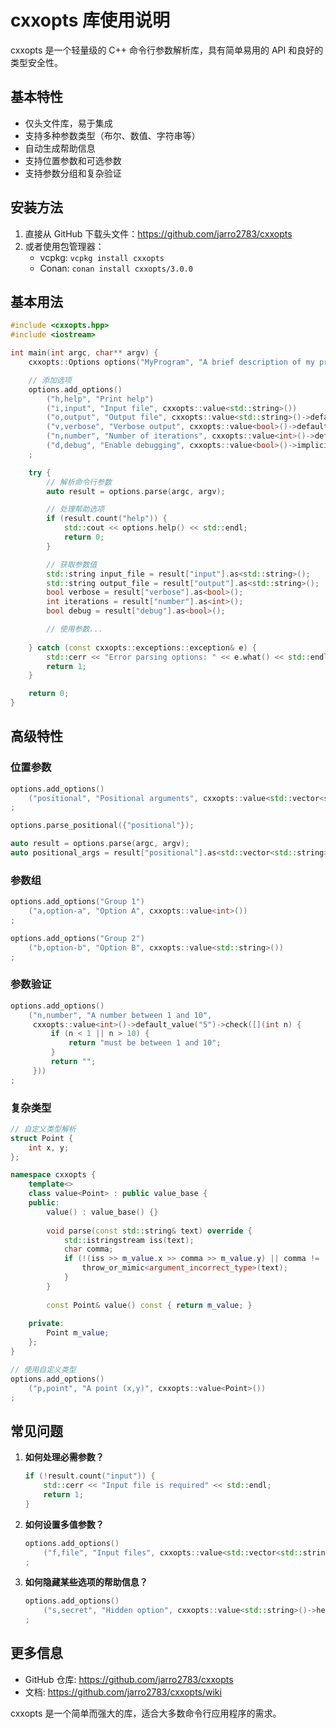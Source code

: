 # cxxopts 库使用说明

cxxopts 是一个轻量级的 C++ 命令行参数解析库，具有简单易用的 API 和良好的类型安全性。

## 基本特性

- 仅头文件库，易于集成
- 支持多种参数类型（布尔、数值、字符串等）
- 自动生成帮助信息
- 支持位置参数和可选参数
- 支持参数分组和复杂验证

## 安装方法

1. 直接从 GitHub 下载头文件：https://github.com/jarro2783/cxxopts
2. 或者使用包管理器：
   - vcpkg: `vcpkg install cxxopts`
   - Conan: `conan install cxxopts/3.0.0`

## 基本用法

```cpp
#include <cxxopts.hpp>
#include <iostream>

int main(int argc, char** argv) {
    cxxopts::Options options("MyProgram", "A brief description of my program");

    // 添加选项
    options.add_options()
        ("h,help", "Print help")
        ("i,input", "Input file", cxxopts::value<std::string>())
        ("o,output", "Output file", cxxopts::value<std::string>()->default_value("output.txt"))
        ("v,verbose", "Verbose output", cxxopts::value<bool>()->default_value("false"))
        ("n,number", "Number of iterations", cxxopts::value<int>()->default_value("10"))
        ("d,debug", "Enable debugging", cxxopts::value<bool>()->implicit_value("true"))
    ;

    try {
        // 解析命令行参数
        auto result = options.parse(argc, argv);

        // 处理帮助选项
        if (result.count("help")) {
            std::cout << options.help() << std::endl;
            return 0;
        }

        // 获取参数值
        std::string input_file = result["input"].as<std::string>();
        std::string output_file = result["output"].as<std::string>();
        bool verbose = result["verbose"].as<bool>();
        int iterations = result["number"].as<int>();
        bool debug = result["debug"].as<bool>();

        // 使用参数...
        
    } catch (const cxxopts::exceptions::exception& e) {
        std::cerr << "Error parsing options: " << e.what() << std::endl;
        return 1;
    }

    return 0;
}
```

## 高级特性

### 位置参数

```cpp
options.add_options()
    ("positional", "Positional arguments", cxxopts::value<std::vector<std::string>>())
;

options.parse_positional({"positional"});

auto result = options.parse(argc, argv);
auto positional_args = result["positional"].as<std::vector<std::string>>();
```

### 参数组

```cpp
options.add_options("Group 1")
    ("a,option-a", "Option A", cxxopts::value<int>())
;

options.add_options("Group 2")
    ("b,option-b", "Option B", cxxopts::value<std::string>())
;
```

### 参数验证

```cpp
options.add_options()
    ("n,number", "A number between 1 and 10", 
     cxxopts::value<int>()->default_value("5")->check([](int n) {
         if (n < 1 || n > 10) {
             return "must be between 1 and 10";
         }
         return "";
     }))
;
```

### 复杂类型

```cpp
// 自定义类型解析
struct Point {
    int x, y;
};

namespace cxxopts {
    template<>
    class value<Point> : public value_base {
    public:
        value() : value_base() {}
        
        void parse(const std::string& text) override {
            std::istringstream iss(text);
            char comma;
            if (!(iss >> m_value.x >> comma >> m_value.y) || comma != ',') {
                throw_or_mimic<argument_incorrect_type>(text);
            }
        }
        
        const Point& value() const { return m_value; }
        
    private:
        Point m_value;
    };
}

// 使用自定义类型
options.add_options()
    ("p,point", "A point (x,y)", cxxopts::value<Point>())
;
```

## 常见问题

1. **如何处理必需参数？**

   ```cpp
   if (!result.count("input")) {
       std::cerr << "Input file is required" << std::endl;
       return 1;
   }
   ```

2. **如何设置多值参数？**

   ```cpp
   options.add_options()
       ("f,file", "Input files", cxxopts::value<std::vector<std::string>>())
   ;
   ```

3. **如何隐藏某些选项的帮助信息？**

   ```cpp
   options.add_options()
       ("s,secret", "Hidden option", cxxopts::value<std::string>()->help(""))
   ;
   ```

## 更多信息

- GitHub 仓库: https://github.com/jarro2783/cxxopts
- 文档: https://github.com/jarro2783/cxxopts/wiki

cxxopts 是一个简单而强大的库，适合大多数命令行应用程序的需求。
